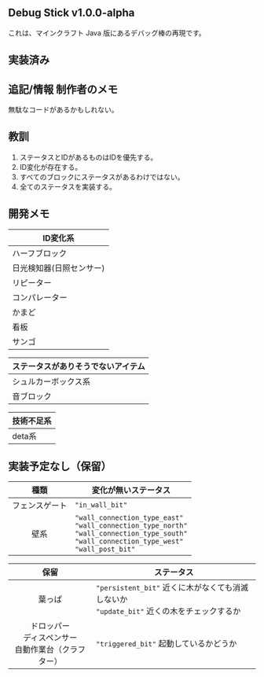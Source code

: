 ## Debug Stick v1.0.0-alpha

これは、マインクラフト Java 版にあるデバッグ棒の再現です。

## 実装済み


## 追記/情報 制作者のメモ

無駄なコードがあるかもしれない。

## 教訓
1. ステータスとIDがあるものはIDを優先する。
2. ID変化が存在する。
3. すべてのブロックにステータスがあるわけではない。
4. 全てのステータスを実装する。

## 開発メモ
| ID変化系 |
| --- |
| ハーフブロック |
| 日光検知器(日照センサー) |
| リピーター |
| コンパレーター |
| かまど |
| 看板 |
| サンゴ |

| ステータスがありそうでないアイテム |
| --- |
| シュルカーボックス系 |
| 音ブロック |

| 技術不足系 |
| --- |
| deta系 |

## 実装予定なし（保留）
| 種類 | 変化が無いステータス |
| :-: | --- |
| フェンスゲート | `"in_wall_bit"` |
| 壁系 |`"wall_connection_type_east"`<br>`"wall_connection_type_north"`<br>`"wall_connection_type_south"`<br>`"wall_connection_type_west"`<br>`"wall_post_bit"`|

| 保留 | ステータス |
| :-: | --- |
| 葉っぱ | `"persistent_bit"` 近くに木がなくても消滅しないか<br>`"update_bit"` 近くの木をチェックするか |
| ドロッパー<br>ディスペンサー<br>自動作業台（クラフター） | `"triggered_bit"` 起動しているかどうか |
